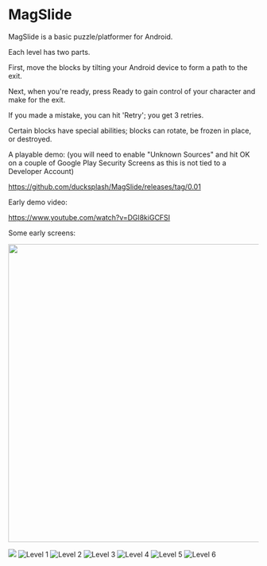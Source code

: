 # MagSlide

MagSlide is a basic puzzle/platformer for Android.

Each level has two parts.

First, move the blocks by tilting your Android device to form a path to the exit.

Next, when you're ready, press Ready to gain control of your character and make for the exit.

If you made a mistake, you can hit 'Retry'; you get 3 retries.

Certain blocks have special abilities; blocks can rotate, be frozen in place, or destroyed. 

A playable demo: (you will need to enable "Unknown Sources" and hit OK on a couple of Google Play Security Screens as this is not tied to a Developer Account)

https://github.com/ducksplash/MagSlide/releases/tag/0.01


Early demo video:

https://www.youtube.com/watch?v=DGl8kiGCFSI

Some early screens:

<img src="https://media.githubusercontent.com/media/ducksplash/MagSlide/master/screenshots/0.jpg" width="4800" height="600">




![]( =250x250)
![Level 1](https://media.githubusercontent.com/media/ducksplash/MagSlide/master/screenshots/1.jpg)
![Level 2](https://media.githubusercontent.com/media/ducksplash/MagSlide/master/screenshots/2.jpg)
![Level 3](https://media.githubusercontent.com/media/ducksplash/MagSlide/master/screenshots/3.jpg)
![Level 4](https://media.githubusercontent.com/media/ducksplash/MagSlide/master/screenshots/4.jpg)
![Level 5](https://media.githubusercontent.com/media/ducksplash/MagSlide/master/screenshots/5.jpg)
![Level 6](https://media.githubusercontent.com/media/ducksplash/MagSlide/master/screenshots/6.jpg)

